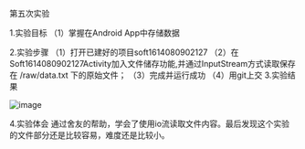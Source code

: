 第五次实验

1.实验目标
（1）掌握在Android App中存储数据


2.实验步骤
（1）打开已建好的项目soft1614080902127
（2）在Soft1614080902127Activity加入文件储存功能,并通过InputStream方式读取保存在 /raw/data.txt 下的原始文件；
（3）完成并运行成功
（4）用git上交
3.实验结果

![image](https://github.com/Yapths/android-labs-2018/blob/master/soft1614080902127/实验5.png) 



4.实验体会
通过舍友的帮助，学会了使用io流读取文件内容。最后发现这个实验的文件部分还是比较容易，难度还是比较小。
